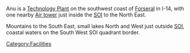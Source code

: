 Anu is a [Technology Plant](Technology_Plant.md) on the
southwest coast of [Forseral](Forseral.md) in I-14, with one
nearby [Air tower](Air_tower.md) just inside the
[SOI](SOI.md) to the North East.

Mountains to the South East, small lakes North and West just outside
[SOI](SOI.md), coastal waters on the South West SOI quadrant
border.

[Category:Facilities](Category:Facilities.md)
